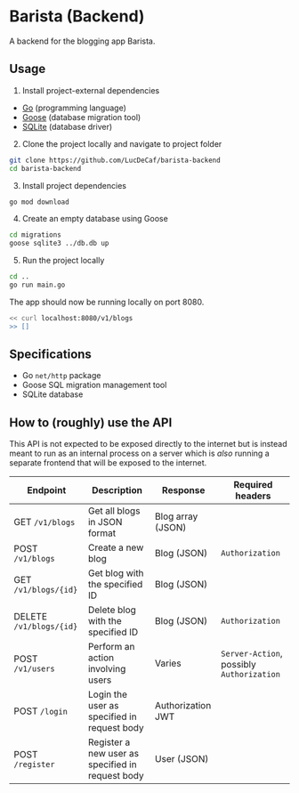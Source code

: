 # Barista (Backend)

A backend for the blogging app Barista.

## Usage

1. Install project-external dependencies

- [Go](https://go.dev/) (programming language)
- [Goose](https://github.com/pressly/goose/) (database migration tool)
- [SQLite](https://sqlite.org/) (database driver)

2. Clone the project locally and navigate to project folder

```sh
git clone https://github.com/LucDeCaf/barista-backend
cd barista-backend
```

3. Install project dependencies

```sh
go mod download
```

4. Create an empty database using Goose
```sh
cd migrations
goose sqlite3 ../db.db up
```

5. Run the project locally
```sh
cd ..
go run main.go
```

The app should now be running locally on port 8080.

```sh
<< curl localhost:8080/v1/blogs
>> []
```

## Specifications
- Go `net/http` package
- Goose SQL migration management tool
- SQLite database

## How to (roughly) use the API

This API is not expected to be exposed directly to the internet but is instead meant to run as an internal
process on a server which is _also_ running a separate frontend that will be exposed to the internet.

| Endpoint | Description | Response | Required headers |
| --- | --- | --- | --- |
| GET `/v1/blogs` | Get all blogs in JSON format | Blog array (JSON) ||
| POST `/v1/blogs` | Create a new blog | Blog (JSON) | `Authorization` |
| GET `/v1/blogs/{id}` | Get blog with the specified ID | Blog (JSON) ||
| DELETE `/v1/blogs/{id}` | Delete blog with the specified ID | Blog (JSON) | `Authorization` |
| POST `/v1/users` | Perform an action involving users | Varies | `Server-Action`, possibly `Authorization` |
| POST `/login` | Login the user as specified in request body | Authorization JWT ||
| POST `/register` | Register a new user as specified in request body | User (JSON) ||
